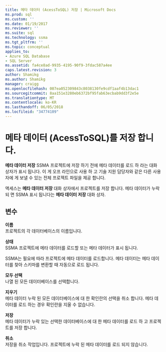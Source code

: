 ```yaml
---
title: 메타 데이터 (AcessToSQL) 저장 | Microsoft Docs
ms.prod: sql
ms.custom: ''
ms.date: 01/19/2017
ms.reviewer: ''
ms.suite: sql
ms.technology: ssma
ms.tgt_pltfrm: ''
ms.topic: conceptual
applies_to:
- Azure SQL Database
- SQL Server
ms.assetid: fa4ce8ad-9935-4195-90f9-3fdac587a4ee
caps.latest.revision: 3
author: Shamikg
ms.author: Shamikg
manager: craigg
ms.openlocfilehash: 007ea052309843c8038130fe9cdf1aaf4b13dac1
ms.sourcegitcommit: 8aa151e3280eb6372bf95fab63ecbab9dd3f2e5e
ms.translationtype: MT
ms.contentlocale: ko-KR
ms.lasthandoff: 06/05/2018
ms.locfileid: "34774109"
---
```

# <a name="save-metadata-acesstosql"></a>메타 데이터 (AcessToSQL)를 저장 합니다.
**메타 데이터 저장** SSMA 프로젝트에 저장 하기 전에 메타 데이터를 로드 하 라는 대화 상자가 표시 됩니다. 이 게 오프 라인으로 사용 하 고 기술 지원 담당자와 같은 다른 사용자에 게 보낼 수 있는 전체 프로젝트 파일을 제공 합니다.  
  
액세스는 **메타 데이터 저장** 대화 상자에서 프로젝트를 저장 합니다. 메타 데이터가 누락 되 면 SSMA 표시 됩니다는 **메타 데이터 저장** 대화 상자.  
  
## <a name="options"></a>변수  
**이름**  
프로젝트의 각 데이터베이스의 이름입니다.  
  
**상태**  
SSMA 프로젝트에 메타 데이터를 로드할 또는 메타 데이터가 표시 됩니다.  
  
SSMA는 필요에 따라 프로젝트에 메타 데이터를 로드합니다. 메타 데이터는 메타 데이터를 찾아 스키마를 변환할 때 자동으로 로드 됩니다.  
  
**모두 선택**  
나열 된 모든 데이터베이스를 선택합니다.  
  
**지우기**  
메타 데이터 누락 된 모든 데이터베이스에 대 한 확인란의 선택을 취소 합니다. 메타 데이터를 로드 하는 경우 확인란을 지울 수 없습니다.  
  
**저장**  
메타 데이터가 누락 있는 선택한 데이터베이스에 대 한 메타 데이터를 로드 하 고 프로젝트를 저장 합니다.  
  
**취소**  
저장을 취소 작업입니다. 프로젝트에 누락 된 메타 데이터를 로드 되지 않습니다.  
  
